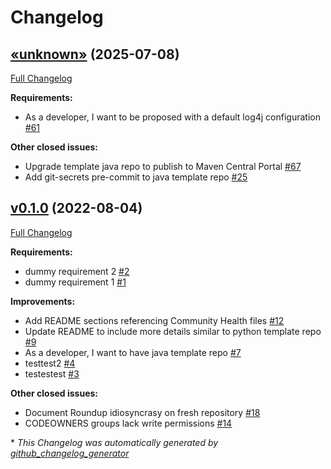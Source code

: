 # Changelog

## [«unknown»](https://github.com/NASA-PDS/template-repo-java/tree/«unknown») (2025-07-08)

[Full Changelog](https://github.com/NASA-PDS/template-repo-java/compare/v0.1.0...«unknown»)

**Requirements:**

- As a developer, I want to be proposed with a default log4j configuration [\#61](https://github.com/NASA-PDS/template-repo-java/issues/61)

**Other closed issues:**

- Upgrade template java repo to publish to Maven Central Portal [\#67](https://github.com/NASA-PDS/template-repo-java/issues/67)
- Add git-secrets pre-commit to java template repo [\#25](https://github.com/NASA-PDS/template-repo-java/issues/25)

## [v0.1.0](https://github.com/NASA-PDS/template-repo-java/tree/v0.1.0) (2022-08-04)

[Full Changelog](https://github.com/NASA-PDS/template-repo-java/compare/11104d38a2dfcb23e537dd9e8436b1d3b204d879...v0.1.0)

**Requirements:**

- dummy requirement 2 [\#2](https://github.com/NASA-PDS/template-repo-java/issues/2)
- dummy requirement 1 [\#1](https://github.com/NASA-PDS/template-repo-java/issues/1)

**Improvements:**

- Add README sections referencing Community Health files [\#12](https://github.com/NASA-PDS/template-repo-java/issues/12)
- Update README to include more details similar to python template repo [\#9](https://github.com/NASA-PDS/template-repo-java/issues/9)
- As a developer, I want to have java template repo [\#7](https://github.com/NASA-PDS/template-repo-java/issues/7)
- testtest2 [\#4](https://github.com/NASA-PDS/template-repo-java/issues/4)
- testestest [\#3](https://github.com/NASA-PDS/template-repo-java/issues/3)

**Other closed issues:**

- Document Roundup idiosyncrasy on fresh repository [\#18](https://github.com/NASA-PDS/template-repo-java/issues/18)
- CODEOWNERS groups lack write permissions [\#14](https://github.com/NASA-PDS/template-repo-java/issues/14)



\* *This Changelog was automatically generated by [github_changelog_generator](https://github.com/github-changelog-generator/github-changelog-generator)*
